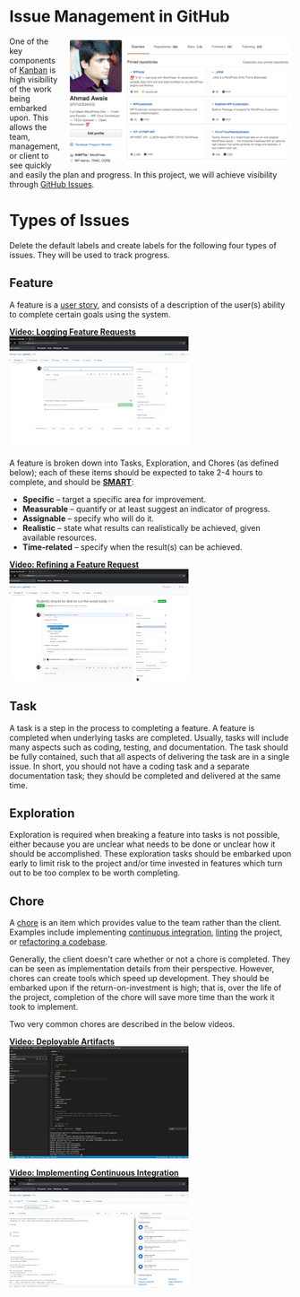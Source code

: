 # Issue Management in GitHub

<img src="./labels.gif?raw=true" width="400" style="float:right; margin-left:10px;" >

One of the key components of [Kanban](https://en.wikipedia.org/wiki/Kanban_(development)) is high visibility of the work being embarked upon.  This allows the team, management, or client to see quickly and easily the plan and progress.  In this project, we will achieve visibility through [GitHub Issues](https://guides.github.com/features/issues/).

# Types of Issues

Delete the default labels and create labels for the following four types of issues.  They will be used to track progress.

## Feature

A feature is a [user story](https://www.productplan.com/glossary/user-story/), and consists of a description of the user(s) ability to complete certain goals using the system.

[**Video: Logging Feature Requests** <br /> ![Video: Logging Feature Requests](./3.jpg) ](https://drive.google.com/file/d/1n7Bbgr6DBXDGgLoNifwTASSe8wax3e9g/view?usp=sharing "Video: Logging Feature Requests")

A feature is broken down into Tasks, Exploration, and Chores (as defined below); each of these items should be expected to take 2-4 hours to complete, and should be [**SMART**](https://en.wikipedia.org/wiki/SMART_criteria):
 - **Specific** – target a specific area for improvement.
 - **Measurable** – quantify or at least suggest an indicator of progress.
 - **Assignable** – specify who will do it.
 - **Realistic** – state what results can realistically be achieved, given available resources.
 - **Time-related** – specify when the result(s) can be achieved.

[**Video: Refining a Feature Request** <br /> ![Video: Refining a Feature Request](./4.jpg) ](https://drive.google.com/file/d/17cMkPLJP-gDVU5IFERgi_2Vo0Ff8PqgO/view?usp=sharing "Video: Refining a Feature Request")

## Task

A task is a step in the process to completing a feature.  A feature is completed when underlying tasks are completed.  Usually, tasks will include many aspects such as coding, testing, and documentation.  The task should be fully contained, such that all aspects of delivering the task are in a single issue.  In short, you should not have a coding task and a separate documentation task; they should be completed and delivered at the same time.

## Exploration

Exploration is required when breaking a feature into tasks is not possible, either because you are unclear what needs to be done or unclear how it should be accomplished.  These exploration tasks should be embarked upon early to limit risk to the project and/or time invested in features which turn out to be too complex to be worth completing.

## Chore

A [chore](https://scrumdictionary.com/term/chore/) is an item which provides value to the team rather than the client.  Examples include implementing [continuous integration](https://en.wikipedia.org/wiki/Continuous_integration), [linting](https://en.wikipedia.org/wiki/Lint_(software)) the project, or [refactoring a codebase](https://en.wikipedia.org/wiki/Code_refactoring). 

Generally, the client doesn't care whether or not a chore is completed.  They can be seen as implementation details from their perspective.  However, chores can create tools which speed up development.  They should be embarked upon if the return-on-investment is high; that is, over the life of the project, completion of the chore will save more time than the work it took to implement.

Two very common chores are described in the below videos.

[**Video: Deployable Artifacts** <br /> ![Video: Deployable Artifacts](./5.jpg) ](https://drive.google.com/file/d/1JdmV03vOxWLYWSVmAgdGr2e1YN7ff-5e/view?usp=sharing "Video: Deployable Artifacts")

[**Video: Implementing Continuous Integration** <br /> ![Video: Implementing Continuous Integration](./7.jpg) ](https://drive.google.com/file/d/1hlTaBNjvvH14oY4eSOJkMBSWrICa70si/view?usp=sharing "Video: Implementing Continuous Integration")
